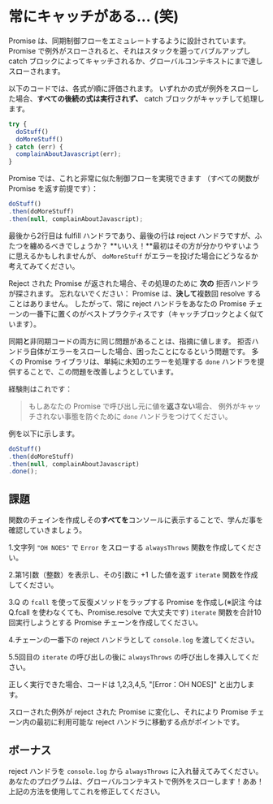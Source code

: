 # 常にキャッチがある... (笑)

Promise は、同期制御フローをエミュレートするように設計されています。
Promise で例外がスローされると、それはスタックを遡ってバブルアップし catch ブロックによってキャッチされるか、グローバルコンテキストにまで達しスローされます。

以下のコードでは、各式が順に評価されます。
いずれかの式が例外をスローした場合、**すべての後続の式は実行されず、** catch ブロックがキャッチして処理します。

```js
try {
  doStuff()
  doMoreStuff()
} catch (err) {
  complainAboutJavascript(err);
}
```

Promise では、これと非常に似た制御フローを実現できます
（すべての関数が Promise を返す前提です）：

```js
doStuff()
.then(doMoreStuff)
.then(null, complainAboutJavascript);
```

最後から2行目は fulfill ハンドラであり、最後の行は reject ハンドラですが、ふたつを纏めるべきでしょうか？
**いいえ！**最初はその方が分かりやすいように思えるかもしれませんが、 `doMoreStuff` がエラーを投げた場合にどうなるか考えてみてください。

Reject された Promise が返された場合、その処理のために **次の** 拒否ハンドラが探されます。
忘れないでください： Promise は、**決して**複数回 resolve することはありません。
したがって、常に reject ハンドラをあなたの Promise チェーンの一番下に置くのがベストプラクティスです（キャッチブロックとよく似ています）。

同期**と**非同期コードの両方に同じ問題があることは、指摘に値します。
拒否ハンドラ自体がエラーをスローした場合、困ったことになるという問題です。
多くの Promise ライブラリは、単純に未知のエラーを処理する `done` ハンドラを提供することで、この問題を改善しようとしています。

経験則はこれです：

> もしあなたの Promise で呼び出し元に値を**返さない**場合、
> 例外がキャッチされない事態を防ぐために `done` ハンドラをつけてください。

例を以下に示します。

```js
doStuff()
.then(doMoreStuff)
.then(null, complainAboutJavascript)
.done();
```

## 課題

関数のチェインを作成しその**すべてを**コンソールに表示することで、学んだ事を確認していきましょう。

1.文字列 `"OH NOES"` で `Error` をスローする `alwaysThrows` 関数を作成してください。

2.第1引数（整数）を表示し、その引数に +1 した値を返す `iterate` 関数を作成してください。

3.Q の `fcall` を使って反復メソッドをラップする Promise を作成し(※訳注 今は Q.fcall を使わなくても、Promise.resolve で大丈夫です) `iterate` 関数を合計10回実行しようとする Promise チェーンを作成してください。

4.チェーンの一番下の reject ハンドラとして `console.log` を渡してください。

5.5回目の `iterate` の呼び出しの後に `alwaysThrows` の呼び出しを挿入してください。

正しく実行できた場合、コードは 1,2,3,4,5, "[Error：OH NOES]" と出力します。

スローされた例外が reject された Promise に変化し、それにより Promise チェーン内の最初に利用可能な reject ハンドラに移動する点がポイントです。


## ボーナス

reject ハンドラを `console.log` から `alwaysThrows` に入れ替えてみてください。あなたのプログラムは、グローバルコンテキストで例外をスローします！ああ！
上記の方法を使用してこれを修正してください。



